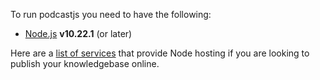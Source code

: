 <!-- 

layout : post
title : Requirements
description : Just nodejs
category : ai
tags : series, fiction
comments : true 
author : Rich Dotcom
thumbnail_image_url: images/img_3.jpg
datetime_str: 22 August 2017
datetime : 2017-08-22
duration: 0:30:20
sound:
  type : simple_url
  value : https://file-examples.com/storage/fe3cb26995666504a8d6180/2017/11/file_example_MP3_2MG.mp3
  language: en        


-->


To run podcastjs you need to have the following:

* [Node.js](http://nodejs.org) **v10.22.1** (or later)

Here are a [list of services](https://github.com/joyent/node/wiki/Node-Hosting) that provide Node hosting
if you are looking to publish your knowledgebase online.

